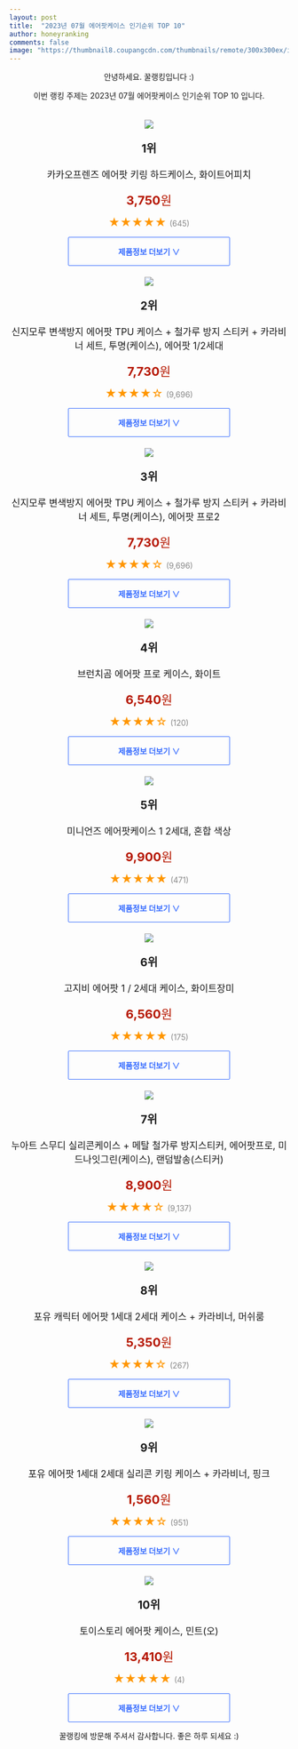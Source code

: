 ```yaml
---
layout: post
title:  "2023년 07월 에어팟케이스 인기순위 TOP 10"
author: honeyranking
comments: false
image: "https://thumbnail8.coupangcdn.com/thumbnails/remote/300x300ex/image/retail/images/2019/08/23/12/9/15265416-576c-4fbd-bb73-bae170a7f700.jpg"
---
```

<p style="text-align: center;">안녕하세요. 꿀랭킹입니다 :)</p>
<p style="text-align: center;">이번 랭킹 주제는 2023년 07월 에어팟케이스 인기순위 TOP 10 입니다.</p><center><img src="https://thumbnail8.coupangcdn.com/thumbnails/remote/300x300ex/image/retail/images/2019/08/23/12/9/15265416-576c-4fbd-bb73-bae170a7f700.jpg" style="margin-top:20px" /></center><p style="text-align: center; font-size: 20px"><b>1위</b></p><p style="text-align: center; font-size: 17px">카카오프렌즈 에어팟 키링 하드케이스, 화이트어피치</p><p style="text-align: center;"><span style="color: #b61800; font-size: 22px;"><b>3,750</b>원</span></p><p style="text-align: center;"><span style="color: #ff9600; font-size: 20px;">★★★★★ </span><span style="color: #878787;">(645)</span></p><center><a href="https://link.coupang.com/a/31Nfr"><div style="font-size: 14px; display: inline-block; padding: 15px 90px; color: #346aff; border-radius: 2px; border: 1px solid #346aff; cursor: pointer;"><b>제품정보 더보기 &or;</b></div></a></center><center><img src="https://thumbnail6.coupangcdn.com/thumbnails/remote/300x300ex/image/rs_quotation_api/50xxfhnp/e69634acf6ec45e4a555e3200f1a808f.jpg" style="margin-top:20px" /></center><p style="text-align: center; font-size: 20px"><b>2위</b></p><p style="text-align: center; font-size: 17px">신지모루 변색방지 에어팟 TPU 케이스 + 철가루 방지 스티커 + 카라비너 세트, 투명(케이스), 에어팟 1/2세대</p><p style="text-align: center;"><span style="color: #b61800; font-size: 22px;"><b>7,730</b>원</span></p><p style="text-align: center;"><span style="color: #ff9600; font-size: 20px;">★★★★☆ </span><span style="color: #878787;">(9,696)</span></p><center><a href="https://link.coupang.com/a/31Nfs"><div style="font-size: 14px; display: inline-block; padding: 15px 90px; color: #346aff; border-radius: 2px; border: 1px solid #346aff; cursor: pointer;"><b>제품정보 더보기 &or;</b></div></a></center><center><img src="https://thumbnail7.coupangcdn.com/thumbnails/remote/300x300ex/image/retail/images/2383492104133635-bf8348b0-4e1c-4dda-9034-a11a40c151ae.jpg" style="margin-top:20px" /></center><p style="text-align: center; font-size: 20px"><b>3위</b></p><p style="text-align: center; font-size: 17px">신지모루 변색방지 에어팟 TPU 케이스 + 철가루 방지 스티커 + 카라비너 세트, 투명(케이스), 에어팟 프로2</p><p style="text-align: center;"><span style="color: #b61800; font-size: 22px;"><b>7,730</b>원</span></p><p style="text-align: center;"><span style="color: #ff9600; font-size: 20px;">★★★★☆ </span><span style="color: #878787;">(9,696)</span></p><center><a href="https://link.coupang.com/a/31Nfu"><div style="font-size: 14px; display: inline-block; padding: 15px 90px; color: #346aff; border-radius: 2px; border: 1px solid #346aff; cursor: pointer;"><b>제품정보 더보기 &or;</b></div></a></center><center><img src="https://thumbnail9.coupangcdn.com/thumbnails/remote/300x300ex/image/rs_quotation_api/6vgcjgn0/f884f646d95a45b89dabc2423f8c33c9.jpg" style="margin-top:20px" /></center><p style="text-align: center; font-size: 20px"><b>4위</b></p><p style="text-align: center; font-size: 17px">브런치곰 에어팟 프로 케이스, 화이트</p><p style="text-align: center;"><span style="color: #b61800; font-size: 22px;"><b>6,540</b>원</span></p><p style="text-align: center;"><span style="color: #ff9600; font-size: 20px;">★★★★☆ </span><span style="color: #878787;">(120)</span></p><center><a href="https://link.coupang.com/a/31Nfv"><div style="font-size: 14px; display: inline-block; padding: 15px 90px; color: #346aff; border-radius: 2px; border: 1px solid #346aff; cursor: pointer;"><b>제품정보 더보기 &or;</b></div></a></center><center><img src="https://thumbnail9.coupangcdn.com/thumbnails/remote/300x300ex/image/retail/images/1677432009775202-112aa5e8-b1eb-46ac-ad29-ee51bf23eb0b.png" style="margin-top:20px" /></center><p style="text-align: center; font-size: 20px"><b>5위</b></p><p style="text-align: center; font-size: 17px">미니언즈 에어팟케이스 1 2세대, 혼합 색상</p><p style="text-align: center;"><span style="color: #b61800; font-size: 22px;"><b>9,900</b>원</span></p><p style="text-align: center;"><span style="color: #ff9600; font-size: 20px;">★★★★★ </span><span style="color: #878787;">(471)</span></p><center><a href="https://link.coupang.com/a/31Nfw"><div style="font-size: 14px; display: inline-block; padding: 15px 90px; color: #346aff; border-radius: 2px; border: 1px solid #346aff; cursor: pointer;"><b>제품정보 더보기 &or;</b></div></a></center><center><img src="https://thumbnail9.coupangcdn.com/thumbnails/remote/300x300ex/image/retail/images/2022/03/10/18/7/2892b824-7407-4818-9ec2-39a648bed1aa.jpg" style="margin-top:20px" /></center><p style="text-align: center; font-size: 20px"><b>6위</b></p><p style="text-align: center; font-size: 17px">고지비 에어팟 1 / 2세대 케이스, 화이트장미</p><p style="text-align: center;"><span style="color: #b61800; font-size: 22px;"><b>6,560</b>원</span></p><p style="text-align: center;"><span style="color: #ff9600; font-size: 20px;">★★★★★ </span><span style="color: #878787;">(175)</span></p><center><a href="https://link.coupang.com/a/31Nfy"><div style="font-size: 14px; display: inline-block; padding: 15px 90px; color: #346aff; border-radius: 2px; border: 1px solid #346aff; cursor: pointer;"><b>제품정보 더보기 &or;</b></div></a></center><center><img src="https://thumbnail9.coupangcdn.com/thumbnails/remote/300x300ex/image/retail/images/7728100763976257-43a807d9-6896-4e6e-8c5a-4c62ab981953.jpg" style="margin-top:20px" /></center><p style="text-align: center; font-size: 20px"><b>7위</b></p><p style="text-align: center; font-size: 17px">누아트 스무디 실리콘케이스 + 메탈 철가루 방지스티커, 에어팟프로, 미드나잇그린(케이스), 랜덤발송(스티커)</p><p style="text-align: center;"><span style="color: #b61800; font-size: 22px;"><b>8,900</b>원</span></p><p style="text-align: center;"><span style="color: #ff9600; font-size: 20px;">★★★★☆ </span><span style="color: #878787;">(9,137)</span></p><center><a href="https://link.coupang.com/a/31Nfz"><div style="font-size: 14px; display: inline-block; padding: 15px 90px; color: #346aff; border-radius: 2px; border: 1px solid #346aff; cursor: pointer;"><b>제품정보 더보기 &or;</b></div></a></center><center><img src="https://thumbnail6.coupangcdn.com/thumbnails/remote/300x300ex/image/rs_quotation_api/xhkj9gtc/c15c4b2463ea4ba8b0f959665d180f0e.jpg" style="margin-top:20px" /></center><p style="text-align: center; font-size: 20px"><b>8위</b></p><p style="text-align: center; font-size: 17px">포유 캐릭터 에어팟 1세대 2세대 케이스 + 카라비너, 머쉬룸</p><p style="text-align: center;"><span style="color: #b61800; font-size: 22px;"><b>5,350</b>원</span></p><p style="text-align: center;"><span style="color: #ff9600; font-size: 20px;">★★★★☆ </span><span style="color: #878787;">(267)</span></p><center><a href="https://link.coupang.com/a/31NfA"><div style="font-size: 14px; display: inline-block; padding: 15px 90px; color: #346aff; border-radius: 2px; border: 1px solid #346aff; cursor: pointer;"><b>제품정보 더보기 &or;</b></div></a></center><center><img src="https://thumbnail9.coupangcdn.com/thumbnails/remote/300x300ex/image/rs_quotation_api/mvjjtney/72477e63087b4d14af3201e8267c6542.jpg" style="margin-top:20px" /></center><p style="text-align: center; font-size: 20px"><b>9위</b></p><p style="text-align: center; font-size: 17px">포유 에어팟 1세대 2세대 실리콘 키링 케이스 + 카라비너, 핑크</p><p style="text-align: center;"><span style="color: #b61800; font-size: 22px;"><b>1,560</b>원</span></p><p style="text-align: center;"><span style="color: #ff9600; font-size: 20px;">★★★★☆ </span><span style="color: #878787;">(951)</span></p><center><a href="https://link.coupang.com/a/31NfB"><div style="font-size: 14px; display: inline-block; padding: 15px 90px; color: #346aff; border-radius: 2px; border: 1px solid #346aff; cursor: pointer;"><b>제품정보 더보기 &or;</b></div></a></center><center><img src="https://thumbnail8.coupangcdn.com/thumbnails/remote/300x300ex/image/retail/images/2020/07/02/16/3/91aeac69-e2d1-419f-8ca5-85dfb871a208.jpg" style="margin-top:20px" /></center><p style="text-align: center; font-size: 20px"><b>10위</b></p><p style="text-align: center; font-size: 17px">토이스토리 에어팟 케이스, 민트(오)</p><p style="text-align: center;"><span style="color: #b61800; font-size: 22px;"><b>13,410</b>원</span></p><p style="text-align: center;"><span style="color: #ff9600; font-size: 20px;">★★★★★ </span><span style="color: #878787;">(4)</span></p><center><a href="https://link.coupang.com/a/31NfD"><div style="font-size: 14px; display: inline-block; padding: 15px 90px; color: #346aff; border-radius: 2px; border: 1px solid #346aff; cursor: pointer;"><b>제품정보 더보기 &or;</b></div></a></center><p style="text-align: center;">꿀랭킹에 방문해 주셔서 감사합니다. 좋은 하루 되세요 :)</p>